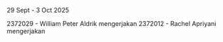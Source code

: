 29 Sept - 3 Oct 2025

2372029 - William Peter Aldrik mengerjakan
2372012 - Rachel Apriyani mengerjakan
